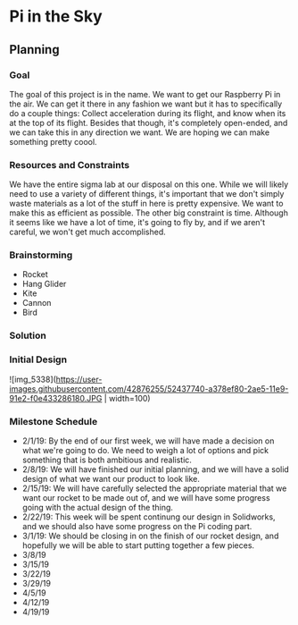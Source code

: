 # Pi in the Sky

## Planning

### Goal

The goal of this project is in the name. We want to get our Raspberry Pi in the air. We can get it there in any fashion we want but it has to specifically do a couple things: Collect acceleration during its flight, and know when its at the top of its flight. Besides that though, it's completely open-ended, and we can take this in any direction we want. We are hoping we can make something pretty coool.

### Resources and Constraints

We have the entire sigma lab at our disposal on this one. While we will likely need to use a variety of different things, it's important that we don't simply waste materials as a lot of the stuff in here is pretty expensive. We want to make this as efficient as possible. The other big constraint is time. Although it seems like we have a lot of time, it's going to fly by, and if we aren't careful, we won't get much accomplished.

### Brainstorming

* Rocket
* Hang Glider
* Kite
* Cannon
* Bird

### Solution

### Initial Design

![img_5338](https://user-images.githubusercontent.com/42876255/52437740-a378ef80-2ae5-11e9-91e2-f0e433286180.JPG | width=100)

### Milestone Schedule

* 2/1/19: By the end of our first week, we will have made a decision on what we're going to do. We need to weigh a lot of options and pick something that is both ambitious and realistic.
* 2/8/19: We will have finished our initial planning, and we will have a solid design of what we want our product to look like. 
* 2/15/19: We will have carefully selected the appropriate material that we want our rocket to be made out of, and we will have some progress going with the actual design of the thing.
* 2/22/19: This week will be spent continung our design in Solidworks, and we should also have some progress on the Pi coding part.
* 3/1/19: We should be closing in on the finish of our rocket design, and hopefully we will be able to start putting together a few pieces.
* 3/8/19 
* 3/15/19
* 3/22/19 
* 3/29/19 
* 4/5/19 
* 4/12/19 
* 4/19/19
